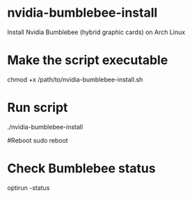 # nvidia-bumblebee-install
Install Nvidia Bumblebee (hybrid graphic cards) on Arch Linux 

# Make the script executable
chmod +x /path/to/nvidia-bumblebee-install.sh 

# Run script
./nvidia-bumblebee-install

#Reboot
sudo reboot

# Check Bumblebee status
optirun -status
